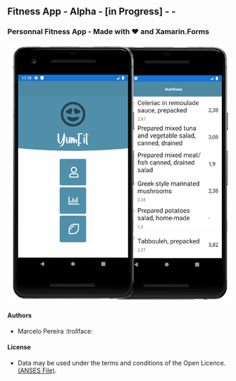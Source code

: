 ##  Fitness App - Alpha - [in Progress] - -

### Personnal Fitness App - Made with :heart: and Xamarin.Forms



![alt text](https://github.com/marceloeatworld/EzFit/blob/master/screentest.jpg)


#### Authors
 - Marcelo Pereira :trollface:


#### License
 - Data may be used under the terms and conditions of the Open Licence.
 [(ANSES File)](https://www.etalab.gouv.fr/wp-content/uploads/2017/04/ETALAB-Licence-Ouverte-v2.0.pdf).



